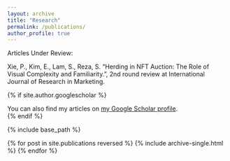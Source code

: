 ```yaml
---
layout: archive
title: "Research"
permalink: /publications/
author_profile: true
---
```


Articles Under Review:

Xie, P., Kim, E., Lam, S., Reza, S. “Herding in NFT Auction: The Role of Visual Complexity and Familiarity.”, 2nd round review at International Journal of Research in Marketing.

{% if site.author.googlescholar %}
  <div class="wordwrap">You can also find my articles on <a href="{{site.author.googlescholar}}">my Google Scholar profile</a>.</div>
{% endif %}

{% include base_path %}

{% for post in site.publications reversed %}
  {% include archive-single.html %}
{% endfor %}
